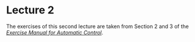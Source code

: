 # Lecture 2

The exercises of this second lecture are taken from Section 2 and 3 of the [*Exercise Manual for Automatic Control*](https://uppsala.instructure.com/courses/102131/files/7991063?module_item_id=1296223).